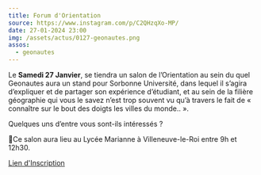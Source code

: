 ```yaml
---
title: Forum d'Orientation
source: https://www.instagram.com/p/C2QHzqXo-MP/
date: 27-01-2024 23:00
img: /assets/actus/0127-geonautes.png
assos:
  - geonautes
---
```


Le __Samedi 27 Janvier__, se tiendra un salon de l’Orientation au sein du quel Geonautes aura un stand pour Sorbonne Université, dans lequel il s’agira d’expliquer et de partager son expérience d’étudiant, et au sein de la filière géographie qui vous le savez n’est trop souvent vu qu’à travers le fait de « connaître sur le bout des doigts les villes du monde.. ».

Quelques uns d’entre vous sont-ils intéressés ?

📍Ce salon aura lieu au Lycée Marianne à Villeneuve-le-Roi entre 9h et 12h30.

[Lien d'Inscription](https://docs.google.com/forms/d/e/1FAIpQLScxzxMnfqcKHy-zZmIDYgnyoJa7TltlL3h6GdmcqwNM6HdhiQ/viewform)